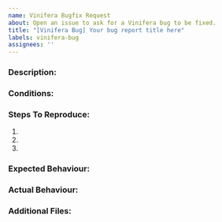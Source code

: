 ```yaml
---
name: Vinifera Bugfix Request
about: Open an issue to ask for a Vinifera bug to be fixed.
title: "[Vinifera Bug] Your bug report title here"
labels: vinifera-bug
assignees: ''
---
```

<!--
  Fill in the placeholders below. Delete any headings and placeholders that you do not fill in. 
-->
### Description:
<!-- Detailed summary of what the bug is. -->

### Conditions:
<!-- Any INI code or external changes that are used to reproduce the bug. -->

### Steps To Reproduce:
<!-- Tell us how to reproduce this issue so the developer(s) can reproduce the bug. -->
1.
2.
3.

### Expected Behaviour:
<!-- Tell us what should happen. -->

### Actual Behaviour:
<!-- Tell us what happens instead. -->

### Additional Files:
<!-- Attach additional files related to the bug report here.
A debug log and exception file are mandatory if you're submitting a crash report.
Images/gifs/videos to illustrate the bug, or a savegame file. -->
